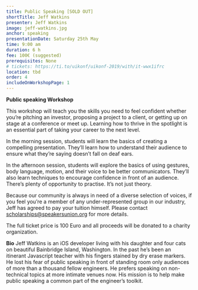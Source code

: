 ```yaml
---
title: Public Speaking [SOLD OUT]
shortTitle: Jeff Watkins
presenter: Jeff Watkins
image: jeff-watkins.jpg
anchor: speaking
presentationDate: Saturday 25th May
time: 9:00 am
duration: 6 h
fee: 100€ (suggested)
prerequisites: None
# tickets: https://ti.to/uikonf/uikonf-2019/with/it-wwx1ifrc
location: tbd
order: 4
includeOnWorkshopPage: 1
---
```


**Public speaking Workshop**

This workshop will teach you the skills you need to feel confident whether you’re pitching an investor, proposing a project to a client, or getting up on stage at a conference or meet up. Learning how to thrive in the spotlight is an essential part of taking your career to the next level. 

In the morning session, students will learn the basics of creating a compelling presentation. They’ll learn how to understand their audience to ensure what they’re saying doesn’t fall on deaf ears.
 
In the afternoon session, students will explore the basics of using gestures, body language, motion, and their voice to be better communicators. They’ll also learn techniques to encourage confidence in front of an audience. There’s plenty of opportunity to practise. It’s not just theory.

Because our community is always in need of a diverse selection of voices, if you feel you’re a member of any under-represented group in our industry, Jeff has agreed to pay your tuition himself. Please contact scholarships@speakersunion.org for more details.

The full ticket price is 100 Euro and all proceeds will be donated to a charity organization.

**Bio**
Jeff Watkins is an iOS developer living with his daughter and four cats on beautiful Bainbridge Island, Washington. In the past he’s been an itinerant Javascript teacher with his fingers stained by dry erase markers. He lost his fear of public speaking in front of standing room only audiences of more than a thousand fellow engineers. He prefers speaking on non-technical topics at more intimate venues now. His mission is to help make public speaking a common part of the engineer’s toolkit. 
